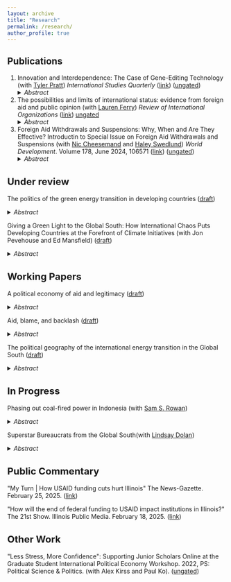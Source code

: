 ```yaml
---
layout: archive
title: "Research"
permalink: /research/
author_profile: true
---
```


<script async src="https://www.googletagmanager.com/gtag/js?id=G-JXH49J0PEN"></script>
<script>
  window.dataLayer = window.dataLayer || [];
  function gtag(){dataLayer.push(arguments);}
  gtag('js', new Date());

  gtag('config', 'G-JXH49J0PEN');
</script> 

Publications
---
<ol>
  <li>
Innovation and Interdependence: The Case of Gene-Editing Technology (with <a href="https://www.tylerbpratt.com/" >Tyler Pratt</a>) <i>International Studies Quarterly</i> (<a href = "https://academic.oup.com/isq/article/69/2/sqaf032/8118923">link</a>) (<a href= "https://cobrienudry.github.io/files/Genes_Oct24.pdf">ungated</a>) 
<details>
  <summary><i>Abstract</i></summary>
  
  Technological breakthroughs often reshape patterns of international exchange and
interdependence, posing unique challenges for governments. We argue that innovation
reduces policy autonomy among national governments in two ways. First, lower barriers
to entry create opportunities for forum-shopping by researchers,  rms, and other actors.
This facilitates regulatory arbitrage as actors evade national rules by relocating to more
permissive jurisdictions. Second, public unease about new technologies creates the
potential for backlash against controversial applications. This backlash can spill across
borders: accidents or misuse in one jurisdiction undermine support for research and
commercial development elsewhere. Together, these processes can generate ine cient
cycles of accelerated progress disrupted by damaging controversies. We test these
mechanisms in the case of gene editing,  nding support for the theory in data on
scienti c employment patterns and a survey experiment examining public backlash.
Our results demonstrate that technological disruption increases interdependence and
undermines states' ability to regulate in isolation.
</details>
</li>

  <li>
    The possibilities and limits of international status: evidence from foreign aid and public opinion (with <a href="https://www.laurenleeferry.com/" >Lauren Ferry</a>) <i>Review of International Organizations</i> (<a href="https://link.springer.com/article/10.1007/s11558-024-09543-6">link</a>)  <a href="https://cobrienudry.github.io/files/status_Aug2023.pdf">ungated</a>
<details>
  <summary><i>Abstract</i></summary>
  
States use symbolic gestures to increase their international status, or relative position, within the international community. But how do the status-seeking actions of one state a ect the status of others? The common assumption is that improvements in one state's status lead to the relative deterioration of other states' status by comparison. In this paper, we focus on status' social qualities to delineate multiple theoretical pathways through which one state's status can change -- or not -- relative to another. Status is not conferred in a vacuum and the consequences of status-altering activities may spill over to third-parties. We field an original survey and reanalyze several existing studies to understand how relative status operates in the case of foreign aid; these surveys reveal novel empirical patterns about the circumstances under which a state's status will change relative to other states. We extend the analysis to examine who updates perceptions, what actions change status, and for whom status changes. Our findings suggest that status-enhancing actions may be successful at augmenting status amongst peers, but ultimately unsuccessful at changing global hierarchies.
</details> 
</li>
<li> Foreign Aid Withdrawals and Suspensions: Why, When and Are They Effective? Introductin to Special Issue on Foreign Aid Withdrawals and Suspensions (with <a href="https://www.birmingham.ac.uk/staff/profiles/gov/cheeseman-nic.aspx" >Nic Cheesemand</a> and <a href="http://haleyswedlund.com/" >Haley Swedlund</a>) <i>World Development</i>.
Volume 178, June 2024, 106571 (<a href = "https://www.sciencedirect.com/science/article/pii/S0305750X2400041X">link</a>) (<a href= "cobrienudry.github.io/files/WD_aid_withdrawal_intro.pdf">ungated</a>) 

<details>
  <summary><i>Abstract</i></summary>
• Aid withdrawals/suspensions are qualitatively different from giving no aid, and frame development.
• Aid suspensions follow a long chain of understudied political calculations and decisions by donors and recipients.
• Further research is needed on the political calculations and options used by aid-receiving states to discipline donors.
</details>
</li>

</ol>
<p>
<p>
  
<h2 style="font-size:22px; ">Under review </h2>
  
The politics of the green energy transition in developing countries (<a href= "https://cobrienudry.github.io/files/greening_aid_Aug25.pdf">draft</a>) 
<details>
  <summary><i>Abstract</i></summary>

As climate change impacts intensify globally, efforts to shift from fossil fuels to renewable energy face significant political challenges. While research in developed countries highlights strong opposition from fossil fuel-dependent communities to decarbonization policies, less is known about the political consequences of the energy transition in the Global South, where 95% of emissions growth occurs. This study examines how international funding for green energy in developing countries shapes political dynamics. I argue that such funding provokes backlash against domestic political allies of the international community. Using the case of the World Bank’s coal funding withdrawal in Kosovo and employing a spatial difference-in-differences approach, I analyze how this shift affects voter support for parties aligned with or opposed to international actors. Results show that coal-reliant communities penalize pro-international parties and favor pro-coal parties following the funding withdrawal. Notably, and in contrast to studies in developed countries, communities near renewable energy installations show increased support for pro-international parties and decreased support for pro-coal parties. Cross-national analysis reveals similar trends, linking  nternational influence to pro-renewable attitudes across the developing world. This paper offers caution and hope for internationally led climate policy by drawing close attention to the distributional consequences of donor funding.
</details>

<p>
<p>

Giving a Green Light to the Global South: How International Chaos Puts Developing Countries at the Forefront of Climate Initiatives
 (with Jon Pevehouse and Ed Mansfield) (<a href= "https://cobrienudry.github.io/files/Decarbonization and deindustrialization_COU2.docx">draft</a>)
 <details>
  <summary><i>Abstract</i></summary>
The twin threats to global economic stability of Russia’s invasion of Ukraine and President Donald Trump’s anti-green policies are likely to slow the renewable energy transition in rich, industrialized countries. Europe’s desire for energy security and rearmament in the face of Russian aggression and wavering support from the United States has redirected the attention of the traditionally environmentally inclined European parties away from energy and towards more pressing, existential concerns. The U.S. remains one of the largest carbon producers globally and the Trump Administration’s cuts to environmental protections and green energy credits are likely to stymie domestic efforts to reduce emissions. While the advanced economies have largely abandoned efforts to lead a global transition to green energy, the international instability that they currently face may accelerate renewable adoption in the Global South. Contrary to traditional theories of global change in international relations, a combination of existing policies—particularly China’s investment in renewable technologies—and pressure from trade competition is likely to enhance the green energy transition in developing countries. 
  </details>

<p>
<p>

<h2 style="font-size:22px; "> Working Papers</h2>
<p>
<p>
  
A political economy of aid and legitimacy (<a href="https://cobrienudry.github.io/files/minority_2023.pdf">draft</a>) 
<details>
  <summary><i>Abstract</i></summary>
  
  While some scholars find that recipient citizens credit domestic governments for aid, other scholars see aid credited to international donors. I theorize the conditions under which aid recipients will credit donors or governments. I start from two stylized facts: 1) aid is politically targeted and 2) aid features a long chain of diverse actors. The political targeting of aid leads political allies of the domestic government to expect, and often receive, large shares of aid. However, politically excluded groups can observe this phenomenon and do not expect to receive targeted aid from domestic governments. When politically excluded groups receive aid, they attribute less credit to the government, instead crediting international organizations with the aid. Using ethnicity as a salient and visible political cleavage, I show that when ethnic groups are excluded from political power, they do not credit governments with foreign aid. This pattern reverses when aid is non-excludable, where government involvement is visible, and spatial ethnic segregation low. By targeting aid at ethnic minorities, international organizations may create perverse incentives for domestic governments to further shift funding away from ethnic minorities if targeting these groups offers few domestic political benefits.
</details>

<p>
<p>
  
Aid, blame, and backlash (<a href= "https://cobrienudry.github.io/files/blame_May2023.pdf">draft</a>)
<details>
  <summary><i>Abstract</i></summary>
  
Donors use foreign aid to promote liberal values such as democracy and multicul- turalism in developing countries. An under-explored dimension of foreign aid is aid to ethnic minorities. I show that donors explicitly target ethnic minority groups in countries across the world. How does foreign aid for ethnic minorities affect politics in recipient countries? I argue that minority aid comes at a cost (real and perceived) to ethnic majority groups; the blame for this aid is then placed on political representa- tives. Novel observational and experimental evidence finds three significant challenges to donor support for minority aid: 1) minority aid reduces the amount of general aid, 2) citizens oppose politicians who acquire minority aid and support anti-minority parties, and 3) citizens are willing to forgo substantial aid to prevent minority aid targeting. Donor attempts to help vulnerable populations may lead to backlash that empowers anti-minority actors, making the political landscape of recipient countries more dangerous for the groups they sought to aid.
</details>

<p>
<p>



The political geography of the international energy transition in the Global South (<a href= "https://cobrienudry.github.io/files/pol_geo_Sep25.pdf">draft</a>)
<details>
  <summary><i>Abstract</i></summary>
What proportion of existing fossil fuel infrastructure in the Global South can be explained by political targeting compared to geographic endowments? How does this fossil fuel targeting affect countries’ ability or willingness to transition to renewable energy sources? Canonically, natural resources for energy generation are geographically determined--but renewable energy sources are more flexible in their potential locations. I examine the political determinants of energy generation projects before and during the international community’s green energy investment push. Using geolocated Chinese and World Bank-sponsored energy projects over time and measures of political targeting, including leader birth regions, ethnicities, and traditional voting blocs, I map the political geography of the energy transition in sub-Saharan Africa. Initial results indicate that, in countries where fossil fuel is disproportionately politically targeted compared to other aid projects, renewable energy projects are also disproportionately likely to be politically allocated.  Results are significantly stronger for Chinese projects—suggesting that domestic leaders are directing this political targeting. International efforts to support the green energy transition likely entrench local elites and raise questions about the efficacy of Just Energy Transition Partnerships.

</details>

<p>
<p>

<h2 style="font-size:22px; "> In Progress </h2>
<p>
<p>

Phasing out coal-fired power in Indonesia  (with <a href= "https://sites.google.com/view/sam-rowan/home?authuser=0">Sam S. Rowan</a>)
<details>
  <summary><i>Abstract</i></summary>
How do voters in developing countries view the green energy transition? Global efforts to stem emissions in the face of climate change increasingly focus on decommissioning legacy fossil fuel assets in the Global South. But this can heighten tensions between climate and development goals, since developing countries have growing energy demand. As such, these projects can open new cleavages between citizens in developing countries who prioritize different objectives. We leverage the unexpected announcement of the premature decommissioning of the Cirebon-1 coal plant in the weeks prior to the 2024 Indonesian national election to understand the effects of the energy transition on political support and attitudes. We use an interrupted survey design with geolocated data to test the countervailing pressures of economic development and environmental damage for citizens in the wake of the decommissioning announcement. We find that people situated near the plant become more opposed to the status quo candidate and less likely to support environmental policies. We then extend this to consider individuals sited near each Indonesian coal-fired power plant to examine how variation in local attitudes should inform the design of just transition packages that can accompany future decommissioning projects.

  </details>


<p>
<p>
  
Superstar Bureaucrats from the Global South(with <a href= "http://lindsayrdolan.com/">Lindsay Dolan</a>)
<details>
  <summary><i>Abstract</i></summary>
The personal and the personnel: how relationships between domestic and international bureaucratic shape foreign aid

A large and growing body of evidence suggests that individual bureaucrats who work for international financial institutions have an impact on their outcomes: high-quality bureaucrats produce high-quality results. Far less attention has been paid to the individual bureaucrats who represent client countries to these institutions. We use a novel source of data to identify the individuals that client countries designate as “contact points” to the World Bank. These bureaucrats, when associated with higher-quality projects early on, are associated with greater numbers of future projects and future projects of higher quality. We then show that client countries use “superstar” bureaucrats to strategically get more, and strategically targeted, projects. However, the success of these superstar bureaucrats also makes them targets for hiring by the World Bank and other international organizations. Using a new dataset of client country bureaucrat employment histories, we show that bureaucrats associated consistently with more successful projects are more likely to subsequently work for international actors. This, in turn, disrupts  recipient countries’ investments in bureaucratic quality. International organization brain drain undermines client countries’ ability to strategically target World Bank projects. 


</details>

<p>
<p>
<h2 style="font-size:22px; "> Public Commentary </h2>

"My Turn | How USAID funding cuts hurt Illinois" The News-Gazette. February 25, 2025. (<a href="https://www.news-gazette.com/opinion/guest-commentary/my-turn-how-usaid-funding-cuts-hurt-illinois/article_f6cc845c-f2f4-11ef-b9be-8fc09e427d47.html">link</a>)

<p>
<p>

"How will the end of federal funding to USAID impact institutions in Illinois?" The 21st Show. Illinois Public Media. February 18, 2025. (<a href="https://will.illinois.edu/21stshow/story/how-will-ending-federal-funding-to-usaid-impact-institutions-in-illinois">link</a>)
<p>
<p>
  
<h2 style="font-size:22px; "> Other Work </h2>

"Less Stress, More Confidence": Supporting Junior Scholars Online at the Graduate Student International Political Economy Workshop. 2022, <span class="emphasize">PS: Political Science & Politics</span>. (with Alex Kirss and Paul Ko). (<a href= "https://cobrienudry.github.io/files/ps_gsipe.pdf">ungated</a>)


